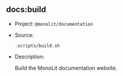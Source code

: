## docs:build

-   Project: `@monolit/documentation`
-   Source:

    ```shell
    .scripts/build.sh
    ```

-   Description:

    Build the MonoLit documentation website.
